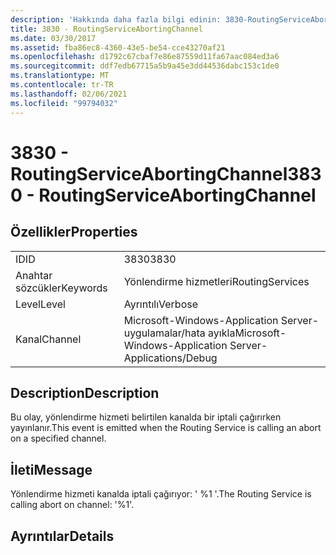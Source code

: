 ```yaml
---
description: 'Hakkında daha fazla bilgi edinin: 3830-RoutingServiceAbortingChannel'
title: 3830 - RoutingServiceAbortingChannel
ms.date: 03/30/2017
ms.assetid: fba86ec8-4360-43e5-be54-cce43270af21
ms.openlocfilehash: d1792c67cbaf7e86e87559d11fa67aac084ed3a6
ms.sourcegitcommit: ddf7edb67715a5b9a45e3dd44536dabc153c1de0
ms.translationtype: MT
ms.contentlocale: tr-TR
ms.lasthandoff: 02/06/2021
ms.locfileid: "99794032"
---
```

# <a name="3830---routingserviceabortingchannel"></a><span data-ttu-id="56093-103">3830 - RoutingServiceAbortingChannel</span><span class="sxs-lookup"><span data-stu-id="56093-103">3830 - RoutingServiceAbortingChannel</span></span>

## <a name="properties"></a><span data-ttu-id="56093-104">Özellikler</span><span class="sxs-lookup"><span data-stu-id="56093-104">Properties</span></span>  
  
|||  
|-|-|  
|<span data-ttu-id="56093-105">ID</span><span class="sxs-lookup"><span data-stu-id="56093-105">ID</span></span>|<span data-ttu-id="56093-106">3830</span><span class="sxs-lookup"><span data-stu-id="56093-106">3830</span></span>|  
|<span data-ttu-id="56093-107">Anahtar sözcükler</span><span class="sxs-lookup"><span data-stu-id="56093-107">Keywords</span></span>|<span data-ttu-id="56093-108">Yönlendirme hizmetleri</span><span class="sxs-lookup"><span data-stu-id="56093-108">RoutingServices</span></span>|  
|<span data-ttu-id="56093-109">Level</span><span class="sxs-lookup"><span data-stu-id="56093-109">Level</span></span>|<span data-ttu-id="56093-110">Ayrıntılı</span><span class="sxs-lookup"><span data-stu-id="56093-110">Verbose</span></span>|  
|<span data-ttu-id="56093-111">Kanal</span><span class="sxs-lookup"><span data-stu-id="56093-111">Channel</span></span>|<span data-ttu-id="56093-112">Microsoft-Windows-Application Server-uygulamalar/hata ayıkla</span><span class="sxs-lookup"><span data-stu-id="56093-112">Microsoft-Windows-Application Server-Applications/Debug</span></span>|  
  
## <a name="description"></a><span data-ttu-id="56093-113">Description</span><span class="sxs-lookup"><span data-stu-id="56093-113">Description</span></span>  

 <span data-ttu-id="56093-114">Bu olay, yönlendirme hizmeti belirtilen kanalda bir iptali çağırırken yayınlanır.</span><span class="sxs-lookup"><span data-stu-id="56093-114">This event is emitted when the Routing Service is calling an abort on a specified channel.</span></span>  
  
## <a name="message"></a><span data-ttu-id="56093-115">İleti</span><span class="sxs-lookup"><span data-stu-id="56093-115">Message</span></span>  

 <span data-ttu-id="56093-116">Yönlendirme hizmeti kanalda iptali çağırıyor: ' %1 '.</span><span class="sxs-lookup"><span data-stu-id="56093-116">The Routing Service is calling abort on channel: '%1'.</span></span>  
  
## <a name="details"></a><span data-ttu-id="56093-117">Ayrıntılar</span><span class="sxs-lookup"><span data-stu-id="56093-117">Details</span></span>
